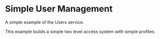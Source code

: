# Simple User Management

A simple example of the Users service.


This example builds a simple two level access system with simple profiles.


